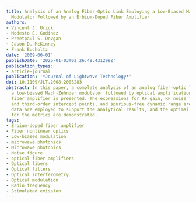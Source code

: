 ```yaml
---
title: Analysis of an Analog Fiber-Optic Link Employing a Low-Biased Mach--Zehnder
  Modulator Followed by an Erbium-Doped Fiber Amplifier
authors:
- Vincent J. Urick
- Modesto E. Godinez
- Preetpaul S. Devgan
- Jason D. McKinney
- Frank Bucholtz
date: '2009-06-01'
publishDate: '2025-01-03T02:26:48.431299Z'
publication_types:
- article-journal
publication: '*Journal of Lightwave Technology*'
doi: 10.1109/JLT.2008.2006283
abstract: In this paper, a complete analysis of an analog fiber-optic link employing
  a low-biased Mach-Zehnder modulator followed by optical amplification with an erbium-doped
  fiber amplifier is presented. The expressions for RF gain, RF noise figure, second-
  and third-order intercept points, and spurious-free dynamic range are derived. Experimental
  data are employed to support the analytical results, and the optimal bias points
  for the metrics are demonstrated.
tags:
- Erbium-doped fiber amplifier
- Fiber nonlinear optics
- Low-biased modulation
- microwave photonics
- Microwave photonics
- Noise figure
- optical fiber amplifiers
- Optical fibers
- Optical filters
- Optical interferometry
- Optical modulation
- Radio frequency
- Stimulated emission
---
```

